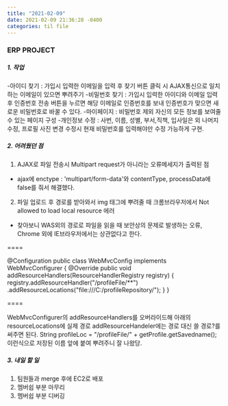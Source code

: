 ```yaml
---
title: "2021-02-09"
date: 2021-02-09 21:36:28 -0400
categories: til file
---
```


### ERP PROJECT
##### 1. 작업
 -아이디 찾기 : 가입시 입력한 이메일을 입력 후 찾기 버튼 클릭 시 AJAX통신으로 일치하는 이메일이 있으면 뿌려주기
 -비밀번호 찾기 : 가입시 입력한 아이디와 이메일 입력후 인증번호 전송 버튼을 누르면 해당 이메일로 인증번호를 보내 인증번호가 맞으면
 새로운 비밀번호로 바꿀 수 있다.
 -마이페이지 : 비밀번호 제외 자신의 모든 정보를 보여줄 수 있는 페이지 구성
 -개인정보 수정 : 사번, 이름, 성별, 부서,직책, 입사일은 외 나머지 수정, 프로필 사진 변경
 수정시 현재 비밀번호를 입력해야만 수정 가능하게 구현.
 
##### 2. 어려웠던 점
1. AJAX로 파일 전송시 Multipart request가 아니라는 오류메세지가 출력된 점
 - ajax에 enctype : 'multipart/form-data'와 contentType, processData에 false를 줘서 해결했다.
2. 파일 업로드 후 경로를 받아와서 img 태그에 뿌려줄 때 크롬브라우저에서 Not allowed to load local resource 에러
 - 찾아보니 WAS외의 경로로 파일을 읽을 때 보안상의 문제로 발생하는 오류, Chrome 외에 IE브라우저에서는 상관없다고 한다.
 
====

@Configuration
public class WebMvcConfig implements WebMvcConfigurer {
    @Override
    public void addResourceHandlers(ResourceHandlerRegistry registry) {
        registry.addResourceHandler("/profileFile/**")
                .addResourceLocations("file:///C:/profileRepository/"); 
    }
}

====


WebMvcConfigurer의 addResourceHandlers를 오버라이드해 아래의 resourceLocations에 실제 경로
addResourceHandeler에는 경로 대신 쓸 경로?를 써주면 된다. 
 String profileLoc = "/profileFile/" + getProfile.getSavedname(); 이런식으로 저장된 이름 앞에 붙여 뿌려주니 잘 나왔당.
 
##### 3. 내일 할 일
1. 팀원들과 merge 후에 EC2로 배포
2. 멤버쉽 부분 마무리
3. 멤버쉽 부분 디버깅




